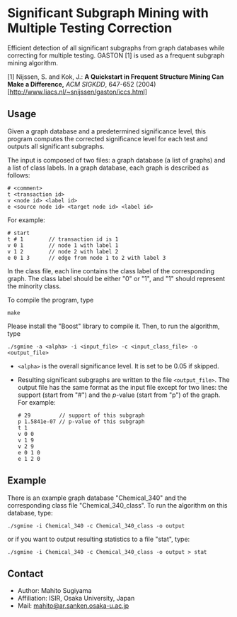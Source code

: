 Significant Subgraph Mining with Multiple Testing Correction
============================================================

Efficient detection of all significant subgraphs from graph databases while correcting for multiple testing.
GASTON [1] is used as a frequent subgraph mining algorithm.

[1] Nijssen, S. and Kok, J.: **A Quickstart in Frequent Structure Mining Can
  Make a Difference,** *ACM SIGKDD*, 647-652 (2004) [http://www.liacs.nl/~snijssen/gaston/iccs.html]


Usage
-----

Given a graph database and a predetermined significance level, this program computes the corrected significance level for each test and outputs all significant subgraphs.

The input is composed of two files: a graph database (a list of graphs) and a list of class labels.
In a graph database, each graph is described as follows:

```
# <comment>
t <transaction id>
v <node id> <label id>
e <source node id> <target node id> <label id>
```

For example:

```
# start  
t # 1        // transaction id is 1
v 0 1        // node 1 with label 1
v 1 2        // node 2 with label 2
e 0 1 3      // edge from node 1 to 2 with label 3
```

In the class file, each line contains the class label of the corresponding graph.
The class label should be either "0" or "1", and "1" should represent the minority class.


To compile the program, type

```
make
```
Please install the "Boost" library to compile it. 
Then, to run the algorithm, type

```
./sgmine -a <alpha> -i <input_file> -c <input_class_file> -o <output_file>
```

* `<alpha>` is the overall significance level. It is set to be 0.05 if skipped.
* Resulting significant subgraphs are written to the file `<output_file>`. The output file has the same format as the input file except for two lines: the support (start from "\#") and the *p*-value (start from "p") of the graph. For example:

  ```
  # 29         // support of this subgraph
  p 1.5841e-07 // p-value of this subgraph
  t 1
  v 0 0
  v 1 9
  v 2 9
  e 0 1 0
  e 1 2 0
  ```

Example
-------

There is an example graph database "Chemical_340" and the corresponding class file "Chemical_340_class". To run the algorithm on this database, type:

```
./sgmine -i Chemical_340 -c Chemical_340_class -o output
```

or if you want to output resulting statistics to a file "stat", type:

```
./sgmine -i Chemical_340 -c Chemical_340_class -o output > stat
```


Contact
-------

* Author: Mahito Sugiyama
* Affiliation: ISIR, Osaka University, Japan
* Mail: mahito@ar.sanken.osaka-u.ac.jp
